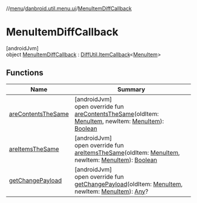//[menu](../../../index.md)/[danbroid.util.menu.ui](../index.md)/[MenuItemDiffCallback](index.md)

# MenuItemDiffCallback

[androidJvm]\
object [MenuItemDiffCallback](index.md) : [DiffUtil.ItemCallback](https://developer.android.com/reference/kotlin/androidx/recyclerview/widget/DiffUtil.ItemCallback.html)<[MenuItem](../../danbroid.util.menu/-menu-item/index.md)>

## Functions

| Name | Summary |
|---|---|
| [areContentsTheSame](are-contents-the-same.md) | [androidJvm]<br>open override fun [areContentsTheSame](are-contents-the-same.md)(oldItem: [MenuItem](../../danbroid.util.menu/-menu-item/index.md), newItem: [MenuItem](../../danbroid.util.menu/-menu-item/index.md)): [Boolean](https://kotlinlang.org/api/latest/jvm/stdlib/kotlin/-boolean/index.html) |
| [areItemsTheSame](are-items-the-same.md) | [androidJvm]<br>open override fun [areItemsTheSame](are-items-the-same.md)(oldItem: [MenuItem](../../danbroid.util.menu/-menu-item/index.md), newItem: [MenuItem](../../danbroid.util.menu/-menu-item/index.md)): [Boolean](https://kotlinlang.org/api/latest/jvm/stdlib/kotlin/-boolean/index.html) |
| [getChangePayload](get-change-payload.md) | [androidJvm]<br>open override fun [getChangePayload](get-change-payload.md)(oldItem: [MenuItem](../../danbroid.util.menu/-menu-item/index.md), newItem: [MenuItem](../../danbroid.util.menu/-menu-item/index.md)): [Any](https://kotlinlang.org/api/latest/jvm/stdlib/kotlin/-any/index.html)? |
